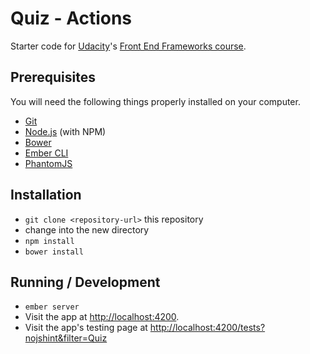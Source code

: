# Quiz - Actions

Starter code for [Udacity](https://www.udacity.com)'s [Front End Frameworks course](https://www.udacity.com/course/front-end-frameworks--ud894).

## Prerequisites

You will need the following things properly installed on your computer.

* [Git](http://git-scm.com/)
* [Node.js](http://nodejs.org/) (with NPM)
* [Bower](http://bower.io/)
* [Ember CLI](http://www.ember-cli.com/)
* [PhantomJS](http://phantomjs.org/)

## Installation

* `git clone <repository-url>` this repository
* change into the new directory
* `npm install`
* `bower install`

## Running / Development

* `ember server`
* Visit the app at [http://localhost:4200](http://localhost:4200).
* Visit the app's testing page at [http://localhost:4200/tests?nojshint&filter=Quiz](http://localhost:4200/tests?nojshint&filter=Quiz)
